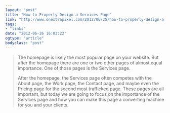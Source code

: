 ```yaml
---
layout: "post"
title: "How to Properly Design a Services Page"
link: "http://www.onextrapixel.com/2012/06/25/how-to-properly-design-a-services-page/"
tags: 
- "links"
date: "2012-06-26 16:03:22"
ogtype: "article"
bodyclass: "post"
---
```


> The homepage is likely the most popular page on your website. But after the homepage there are one or two other pages of almost equal importance. One of those pages is the Services page.
> 
> After the homepage, the Services page often competes with the About page, the Work page, the Contact page, and maybe even the Pricing page for the second most trafficked page. These pages are all important, but today we are going to focus on the importance of the Services page and how you can make this page a converting machine for you and your clients.
